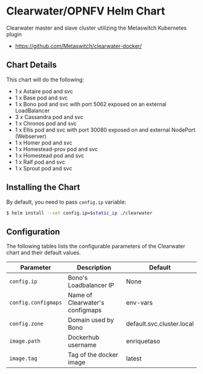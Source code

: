 # Clearwater/OPNFV Helm Chart

Clearwater master and slave cluster utilizing the Metaswitch Kubernetes plugin

* https://github.com/Metaswitch/clearwater-docker/


## Chart Details
This chart will do the following:

* 1 x Astaire pod and svc
* 1 x Base pod and svc
* 1 x Bono pod and svc with port 5062 exposed on an external LoadBalancer
* 3 x Cassandra pod and svc
* 1 x Chronos pod and svc
* 1 x Ellis pod and svc with port 30080 exposed on and external NodePort (Webserver)
* 1 x Homer pod and svc
* 1 x Homestead-prov pod and svc
* 1 x Homestead pod and svc
* 1 x Ralf pod and svc
* 1 x Sprout pod and svc

## Installing the Chart
By default, you need to pass `config.ip` variable:


```bash
$ helm install --set config.ip=$static_ip ./clearwater
```


## Configuration

The following tables lists the configurable parameters of the Clearwater chart and their default values.


| Parameter                         | Description                          | Default                                                                      |
| --------------------------------- | ------------------------------------ | --------------------------------------------------- |
| `config.ip`                       | Bono's Loadbalancer IP               | None                                                |
| `config.configmaps`               | Name of Clearwater's configmaps      | env-vars                                            |
| `config.zone`                     | Domain used by Bono                  | default.svc.cluster.local                           |
| `image.path`                      | Dockerhub username                   | enriquetaso                                         |
| `image.tag`                       | Tag of the docker image              | latest                                              |
